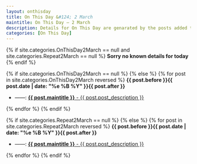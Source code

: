 ```yaml
---
layout: onthisday
title: On This Day &#124; 2 March
maintitle: On This Day — 2 March
description: Details for On This Day are genarated by the posts added to the website so the content is subject to changes/updates over time.
categories: [On This Day]
---
```


{% if site.categories.OnThisDay2March == null and site.categories.Repeat2March == null %}
<strong>Sorry no known details for today</strong>
{% endif %}

{% if site.categories.OnThisDay2March == null %}
{% else %}
{% for post in site.categories.OnThisDay2March reversed %}
<strong>{{ post.before }}{{ post.date | date: "%e %B %Y" }}{{ post.after }}</strong>
<ul>
<li> ——: <a href="{{ post.url }}"><strong>{{ post.maintitle }}</strong> - {{ post.post_description }}</a></li>
</ul>
{% endfor %}
{% endif %}

{% if site.categories.Repeat2March == null %}
{% else %}
{% for post in site.categories.Repeat2March reversed %}
<strong>{{ post.before }}{{ post.date | date: "%e %B %Y" }}{{ post.after }}</strong>
<ul>
<li> ——: <a href="{{ post.url }}"><strong>{{ post.maintitle }}</strong> - {{ post.post_description }}</a></li>
</ul>
{% endfor %}
{% endif %}
